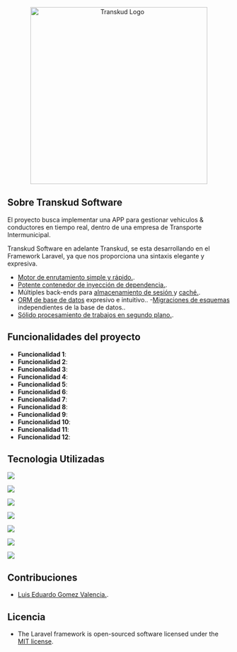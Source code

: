 <p align="center"><img src="/software1/public/images/logo_readme.png" width="400" alt="Transkud Logo"></p>

## Sobre Transkud Software

El proyecto busca implementar una APP para gestionar vehiculos & conductores en tiempo real, dentro de una empresa de Transporte Intermunicipal.

Transkud Software en adelante Transkud, se esta desarrollando en el Framework Laravel, ya que nos proporciona una sintaxis elegante y expresiva.

- [Motor de enrutamiento simple y rápido.](https://laravel.com/docs/routing).
- [Potente contenedor de inyección de dependencia.](https://laravel.com/docs/container).
- Múltiples back-ends para  [ almacenamiento de sesión ](https://laravel.com/docs/session) y [ caché.](https://laravel.com/docs/cache).
- [ORM de base de datos](https://laravel.com/docs/eloquent) expresivo e intuitivo..
-[Migraciones de esquemas](https://laravel.com/docs/migrations) independientes de la base de datos..
- [Sólido procesamiento de trabajos en segundo plano.](https://laravel.com/docs/queues).

## Funcionalidades del proyecto

- **Funcionalidad 1**:   
- **Funcionalidad 2**:  
- **Funcionalidad 3**:  
- **Funcionalidad 4**:  
- **Funcionalidad 5**:  
- **Funcionalidad 6**:  
- **Funcionalidad 7**: 
- **Funcionalidad 8**:  
- **Funcionalidad 9**:  
- **Funcionalidad 10**:  
- **Funcionalidad 11**:  
- **Funcionalidad 12**:  

## Tecnologia Utilizadas

<p align="left">
    <img src="https://img.shields.io/badge/Lenguaje - PHP v8.2.12-blue">
</p>
<p align="left">
    <img src="https://img.shields.io/badge/Backend Framework-Laravel v11.23.5 -red">
</p>
<p align="left">
    <img src="https://img.shields.io/badge/Frontend- React Native-red">
</p>
<p align="left">
    <img src="https://img.shields.io/badge/Autenticación-Jetstream 5.2-green">
</p>
<p align="left">
    <img src="https://img.shields.io/badge/Modulo  - -green">
</p>
<p align="left">
    <img src="https://img.shields.io/badge/Gestor de BBDD-MySQL-yellow">
</p>
<p align="left">
    <img src="https://img.shields.io/badge/IDE-Visual Studio Code-blue">
</p>

## Contribuciones

- [Luis Eduardo Gomez Valencia.](https://github.com/lgomeval/health-soft).

## Licencia

- The Laravel framework is open-sourced software licensed under the [MIT license](https://opensource.org/licenses/MIT).
